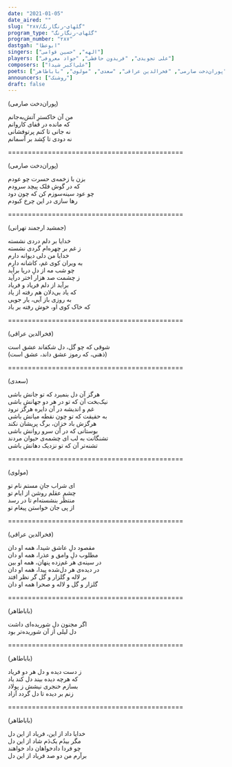 ```yaml
---
date: "2021-01-05"
date_aired: ""
slug: "گلهای-رنگارنگ/۲۸۷"
program_type: "گلهای-رنگارنگ"
program_number: "۲۸۷"
dastgah: "ابوعطا"
singers: ["الهه", "حسین قوامی"]
players: ["علی تجویدی", "فریدون حافظی", "جواد معروفی"]
composers: ["علی‌اکبر شیدا"]
poets: ["جمشید ارجمند تهرانی", "پوران‌دخت صارمی", "فخرالدین عراقی", "سعدی", "مولوی", "باباطاهر"]
announcers: ["روشنک"]
draft: false
---
```


(پوران‌دخت صارمی)  

من آن خاکسترِ آتش‌به‌جانم  
که مانده در قفای کاروانم  
نه جانی تا کنم پرتوفشانی  
نه دودی تا کِشد بر آسمانم  

============================================  

(پوران‌دخت صارمی)  

بزن با زخمه‌ی حسرت چو عودم  
که در گوش فلک پیچد سرودم  
چو عود سینه‌سوزم کن که چون دود  
رها سازی در این چرخ کبودم  

============================================  

(جمشید ارجمند تهرانی)  

خدایا بر دلم دردی نشسته  
ز غم بر چهره‌ام گردی نشسته  
خدایا من دلی دیوانه دارم  
به ویران کوی غم، کاشانه دارم  
چو شب مه از دلِ دریا برآید  
ز چشمت صد هزار اختر درآید  
برآید از دلم فریاد و فریاد  
که یاد بی‌دلان هم رفته از یاد  
به روزی باز آیی، یار جویی  
که خاک کوی او، خوش رفته بر باد  

============================================  

(فخرالدین عراقی)  

شوقی که چو گل، دل شکفاند عشق است  
(ذهنی، که رموز عشق داند، عشق است)  

============================================  

(سعدی)  

هرگز آن دل بنمیرد که تو جانش باشی  
نیک‌بخت آن که تو در هر دو جهانش باشی  
غم و اندیشه در آن دایره هرگز نرود  
به حقیقت که تو چون نقطه میانش باشی  
هرگزش باد خزان، برگ پریشان نکند  
بوستانی که در آن سرو روانش باشی  
تشنگانت به لب ای چشمه‌ی حیوان مردند  
تشنه‌تر آن که تو نزدیک دهانش باشی  

============================================  

(مولوی)  

ای شراب جانِ مستم نام تو  
چشمِ عقلم روشن از ایام تو  
منتظر بنشسته‌ام تا در رسد  
از پی جان خواستن پیغام تو  

============================================  

(فخرالدین عراقی)  

مقصود دلِ عاشق شیدا، همه او دان  
مطلوب دلِ وامق و عذرا، همه او دان  
در سینه‌ی هر غم‌زده پنهان، همه او بین  
در دیده‌ی هر دل‌شده پیدا، همه او دان  
بر لاله و گلزار و گل گر نظر افتد  
گلزار و گل و لاله و صحرا همه او دان  

============================================  

(باباطاهر)  

اگر مجنون دلِ شوریده‌ای داشت  
دل لیلی از آن شوریده‌تر بود  

============================================  

(باباطاهر)  

ز دست دیده و دل هر دو فریاد  
که هرچه دیده بیند دل کند یاد  
بسازم خنجری نیشش ز پولاد  
زنم بر دیده تا دل گردد آزاد  

============================================  

(باباطاهر)  

خدایا داد از این، فریاد از این دل  
مگر بیدُم یک‌دَم شاد از این دل  
چو فردا دادخواهان داد خواهند  
برآرم من دو صد فریاد از این دل  
